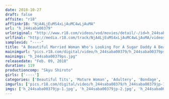 ```yaml
---
date: 2018-10-27
draft: false
affsite: "r18"
afflinkr18: "NjA4LjEuMS4xLjAuMC4wLjAuMA"
url: "h_244saba00379"
urloriginal: "http://www.r18.com/videos/vod/movies/detail/-/id=h_244saba00379"
urlfinal: "http://media.r18.com/track/NjA4LjEuMS4xLjAuMC4wLjAuMA/videos/vod/movies/detail/-/id=h_244saba00379"
samplevid: "----"
title: "A Beautiful Married Woman Who's Looking For A Sugar Daddy A Beautiful Tits Celebrity Wife In First Time Shots Raw Fucking Creampies!"
mainimgurl: "pics.r18.com/digital/video/h_244saba00379/h_244saba00379ps.jpg"
mainimgs: "h_244saba00379ps.jpg"
releasedate: "Feb. 09, 2018"
duration: 119
productioncomp: "Skyu Shiroto"
girls: ['----']
categories: ['Beautiful Tits', 'Mature Woman', 'Adultery', 'Bondage', 'Training', 'Hi-Def']
imgurls: ['pics.r18.com/digital/video/h_244saba00379/h_244saba00379jp-1.jpg', 'pics.r18.com/digital/video/h_244saba00379/h_244saba00379jp-2.jpg', 'pics.r18.com/digital/video/h_244saba00379/h_244saba00379jp-3.jpg', 'pics.r18.com/digital/video/h_244saba00379/h_244saba00379jp-4.jpg', 'pics.r18.com/digital/video/h_244saba00379/h_244saba00379jp-5.jpg', 'pics.r18.com/digital/video/h_244saba00379/h_244saba00379jp-6.jpg', 'pics.r18.com/digital/video/h_244saba00379/h_244saba00379jp-7.jpg', 'pics.r18.com/digital/video/h_244saba00379/h_244saba00379jp-8.jpg', 'pics.r18.com/digital/video/h_244saba00379/h_244saba00379jp-9.jpg', 'pics.r18.com/digital/video/h_244saba00379/h_244saba00379jp-10.jpg', 'pics.r18.com/digital/video/h_244saba00379/h_244saba00379jp-11.jpg', 'pics.r18.com/digital/video/h_244saba00379/h_244saba00379jp-12.jpg', 'pics.r18.com/digital/video/h_244saba00379/h_244saba00379jp-13.jpg', 'pics.r18.com/digital/video/h_244saba00379/h_244saba00379jp-14.jpg', 'pics.r18.com/digital/video/h_244saba00379/h_244saba00379jp-15.jpg', 'pics.r18.com/digital/video/h_244saba00379/h_244saba00379jp-16.jpg', 'pics.r18.com/digital/video/h_244saba00379/h_244saba00379jp-17.jpg', 'pics.r18.com/digital/video/h_244saba00379/h_244saba00379jp-18.jpg', 'pics.r18.com/digital/video/h_244saba00379/h_244saba00379jp-19.jpg', 'pics.r18.com/digital/video/h_244saba00379/h_244saba00379jp-20.jpg']
imgs: ['h_244saba00379jp-1.jpg', 'h_244saba00379jp-2.jpg', 'h_244saba00379jp-3.jpg', 'h_244saba00379jp-4.jpg', 'h_244saba00379jp-5.jpg', 'h_244saba00379jp-6.jpg', 'h_244saba00379jp-7.jpg', 'h_244saba00379jp-8.jpg', 'h_244saba00379jp-9.jpg', 'h_244saba00379jp-10.jpg', 'h_244saba00379jp-11.jpg', 'h_244saba00379jp-12.jpg', 'h_244saba00379jp-13.jpg', 'h_244saba00379jp-14.jpg', 'h_244saba00379jp-15.jpg', 'h_244saba00379jp-16.jpg', 'h_244saba00379jp-17.jpg', 'h_244saba00379jp-18.jpg', 'h_244saba00379jp-19.jpg', 'h_244saba00379jp-20.jpg']
---
```

